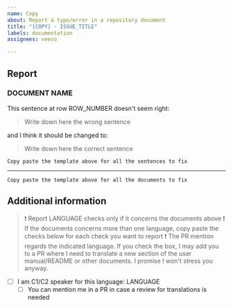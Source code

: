 ```yaml
---
name: Copy
about: Report a typo/error in a repository document
title: "[COPY] - ISSUE_TITLE"
labels: documentation
assignees: veeso

---
```


## Report

### DOCUMENT NAME

This sentence at row ROW_NUMBER doesn't seem right:

> Write down here the wrong sentence

and I think it should be changed to:

> Write down here the correct sentence

`Copy paste the template above for all the sentences to fix`

---

`Copy paste the template above for all the documents to fix`

## Additional information

> ❗ Report LANGUAGE checks only if it concerns the documents above
> ❗ If the documents concerns more than one language, copy paste the checks below for each check you want to report
> ❗ The PR mention regards the indicated language. If you check the box, I may add you to a PR where I need to translate a new section of the user manual/README or other documents. I promise I won't stress you anyway.

- [ ] I am C1/C2 speaker for this language: LANGUAGE
  - [ ] You can mention me in a PR in case a review for translations is needed
